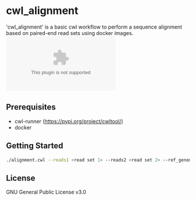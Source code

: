 # cwl_alignment

'cwl_alignment' is a basic cwl workflow to perform a sequence alignment based on paired-end read sets using docker images.
![alt text](graph.ps)

## Prerequisites

* cwl-runner (https://pypi.org/project/cwltool/)
* docker

## Getting Started

```bash
./alignment.cwl --reads1 <read set 1> --reads2 <read set 2> --ref_genome <reference genome with index created by bwa-mem2> --n_threads <number of threads>
```

## License

GNU General Public License v3.0
